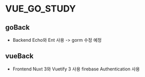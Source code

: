 # VUE_GO_STUDY

## goBack
- Backend Echo와 Ent 사용 -> gorm 수정 예정

## vueBack
- Frontend Nuxt 3와 Vuetify 3 사용 firebase Authentication 사용
